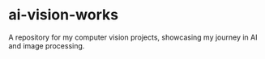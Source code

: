 # ai-vision-works
A repository for my computer vision projects, showcasing my journey in AI and image processing.
